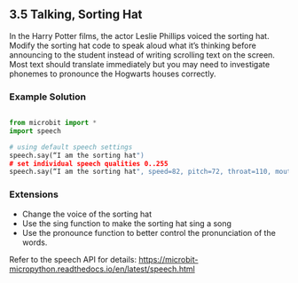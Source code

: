 ## 3.5 Talking, Sorting Hat

In the Harry Potter films, the actor Leslie Phillips voiced the sorting hat. Modify the 
sorting hat code to speak aloud what it’s thinking before announcing to the student instead of writing 
scrolling text on the screen. Most text should translate immediately but you may need to investigate 
phonemes to pronounce the Hogwarts houses correctly.

### Example Solution

```python

from microbit import *
import speech

# using default speech settings
speech.say(“I am the sorting hat")
# set individual speech qualities 0..255
speech.say(“I am the sorting hat", speed=82, pitch=72, throat=110, mouth=105)

```

### Extensions 

* Change the voice of the sorting hat
* Use the sing function to make the sorting hat sing a song
* Use the pronounce function to better control the pronunciation of the words.

Refer to the speech API for details: https://microbit-micropython.readthedocs.io/en/latest/speech.html
